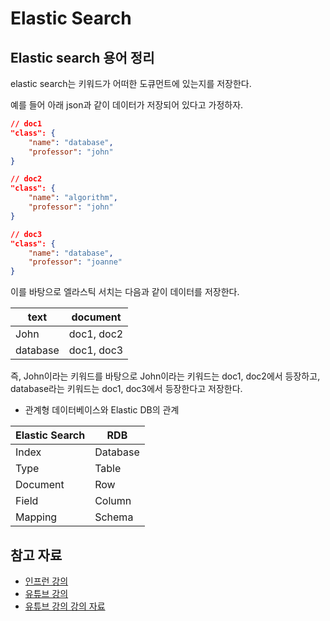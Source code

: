 # Elastic Search
## Elastic search 용어 정리
elastic search는 키워드가 어떠한 도큐먼트에 있는지를 저장한다.

예를 들어 아래 json과 같이 데이터가 저장되어 있다고 가정하자.
```json
// doc1
"class": {
    "name": "database",
    "professor": "john"
}

// doc2
"class": {
    "name": "algorithm",
    "professor": "john"
}

// doc3
"class": {
    "name": "database",
    "professor": "joanne"
}
```

이를 바탕으로 엘라스틱 서치는 다음과 같이 데이터를 저장한다.

|text|document|
|------|---|
|John|doc1, doc2|
|database|doc1, doc3|

즉, John이라는 키워드를 바탕으로 John이라는 키워드는 doc1, doc2에서 등장하고, database라는 키워드는 doc1, doc3에서 등장한다고 저장한다.

* 관계형 데이터베이스와 Elastic DB의 관계

|Elastic Search|RDB|
|------|---|
|Index|Database|
|Type|Table|
|Document|Row|
|Field|Column|
|Mapping|Schema|

## 참고 자료
* [인프런 강의](https://www.inflearn.com/course/elk-%EC%8A%A4%ED%83%9D-%EB%8D%B0%EC%9D%B4%ED%84%B0-%EB%B6%84%EC%84%9D#curriculum)
* [유튜브 강의](https://www.youtube.com/watch?v=TP0cpgF8E00&list=PLhFRZgJc2afp0gaUnQf68kJHPXLG16YCf&index=14)
* [유튜브 강의 강의 자료](https://esbook.kimjmin.net/04-data/4.2-crud)
